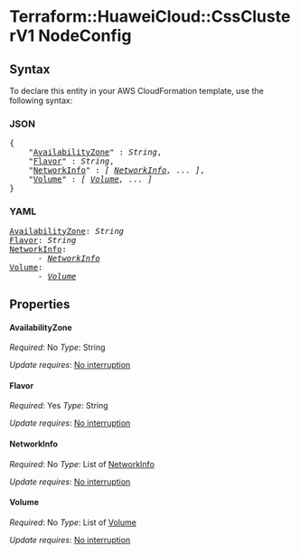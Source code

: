 # Terraform::HuaweiCloud::CssClusterV1 NodeConfig

## Syntax

To declare this entity in your AWS CloudFormation template, use the following syntax:

### JSON

<pre>
{
    "<a href="#availabilityzone" title="AvailabilityZone">AvailabilityZone</a>" : <i>String</i>,
    "<a href="#flavor" title="Flavor">Flavor</a>" : <i>String</i>,
    "<a href="#networkinfo" title="NetworkInfo">NetworkInfo</a>" : <i>[ <a href="nodeconfig-networkinfo.md">NetworkInfo</a>, ... ]</i>,
    "<a href="#volume" title="Volume">Volume</a>" : <i>[ <a href="nodeconfig-volume.md">Volume</a>, ... ]</i>
}
</pre>

### YAML

<pre>
<a href="#availabilityzone" title="AvailabilityZone">AvailabilityZone</a>: <i>String</i>
<a href="#flavor" title="Flavor">Flavor</a>: <i>String</i>
<a href="#networkinfo" title="NetworkInfo">NetworkInfo</a>: <i>
      - <a href="nodeconfig-networkinfo.md">NetworkInfo</a></i>
<a href="#volume" title="Volume">Volume</a>: <i>
      - <a href="nodeconfig-volume.md">Volume</a></i>
</pre>

## Properties

#### AvailabilityZone

_Required_: No
_Type_: String

_Update requires_: [No interruption](https://docs.aws.amazon.com/AWSCloudFormation/latest/UserGuide/using-cfn-updating-stacks-update-behaviors.html#update-no-interrupt)

#### Flavor

_Required_: Yes
_Type_: String

_Update requires_: [No interruption](https://docs.aws.amazon.com/AWSCloudFormation/latest/UserGuide/using-cfn-updating-stacks-update-behaviors.html#update-no-interrupt)

#### NetworkInfo

_Required_: No
_Type_: List of <a href="nodeconfig-networkinfo.md">NetworkInfo</a>

_Update requires_: [No interruption](https://docs.aws.amazon.com/AWSCloudFormation/latest/UserGuide/using-cfn-updating-stacks-update-behaviors.html#update-no-interrupt)

#### Volume

_Required_: No
_Type_: List of <a href="nodeconfig-volume.md">Volume</a>

_Update requires_: [No interruption](https://docs.aws.amazon.com/AWSCloudFormation/latest/UserGuide/using-cfn-updating-stacks-update-behaviors.html#update-no-interrupt)

